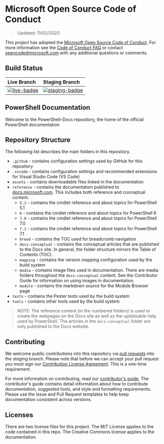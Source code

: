 # Microsoft Open Source Code of Conduct

> Updated: 11/02/2020

This project has adopted the
[Microsoft Open Source Code of Conduct](https://opensource.microsoft.com/codeofconduct/). For more
information see the [Code of Conduct FAQ](https://opensource.microsoft.com/codeofconduct/faq/) or
contact [opencode@microsoft.com](mailto:opencode@microsoft.com) with any additional questions or
comments.

[live-badge]: https://powershell.visualstudio.com/PowerShell-Docs/_apis/build/status/PowerShell-Docs-CI?branchName=live
[staging-badge]: https://powershell.visualstudio.com/PowerShell-Docs/_apis/build/status/PowerShell-Docs-CI?branchName=staging

## Build Status

|          Live Branch          |           Staging Branch            |
| :---------------------------- | :---------------------------------- |
| [![live-badge][]][live-badge] | [![staging-badge][]][staging-badge] |

## PowerShell Documentation

Welcome to the PowerShell-Docs repository, the home of the official PowerShell documentation.

## Repository Structure

The following list describes the main folders in this repository.

- `.github` - contains configuration settings used by GitHub for this repository
- `.vscode` - contains configuration settings and recommended extensions for Visual Studio Code (VS
  Code)
- `assets` - contains downloadable files linked in the documentation
- `reference` - contains the documentation published to
  [docs.microsoft.com]([https://docs.microsoft.com/powershell/scripting/). This includes both
  reference and conceptual content.
  - `5.1` - contains the cmdlet reference and about topics for PowerShell 5.1
  - `6` - contains the cmdlet reference and about topics for PowerShell 6
  - `7.0` - contains the cmdlet reference and about topics for PowerShell 7.0
  - `7.1` - contains the cmdlet reference and about topics for PowerShell 7.1
  - `bread` - contains the TOC used for breadcrumb navigation
  - `docs-conceptual` - contains the conceptual articles that are published to the Docs site. In
    general, the folder structure mirrors the Table of Contents (TOC).
  - `mapping` - contains the version mapping configuration used by the build system
  - `media` - contains image files used in documentation. There are media folders throughout the
    `docs-conceptual` content. See the Contributor Guide for information on using images in documentation.
  - `module` - contains the markdown source for the Module Browser page
- `tests` - contains the Pester tests used by the build system
- `tools` - contains other tools used by the build system

> NOTE: The reference content (in the numbered folders) is used to create the
> webpages on the Docs site as well as the updateable help used by PowerShell.
> The articles in the `docs-conceptual` folder are only published to the Docs
> website.

## Contributing

We welcome public contributions into this repository via
[pull requests](https://help.github.com/articles/using-pull-requests/) into the _staging_ branch.
Please note that before we can accept your pull request you must sign our
[Contribution License Agreement](https://cla.microsoft.com/). This is a one-time requirement.

For more information on contributing, read our
[contributor's guide](https://aka.ms/PSDocsContributor). The contributor's guide contains detail
information about how to contribute documentation, suggested tools, and style and formatting
requirements. Please use the Issue and Pull Request templates to help keep documentation consistent
across versions.

## Licenses

There are two license files for this project. The MIT License applies to the code contained in this
repo. The Creative Commons license applies to the documentation.
